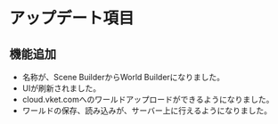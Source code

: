 # アップデート項目
## 機能追加
* 名称が、Scene BuilderからWorld Builderになりました。
* UIが刷新されました。
* cloud.vket.comへのワールドアップロードができるようになりました。
* ワールドの保存、読み込みが、サーバー上に行えるようになりました。